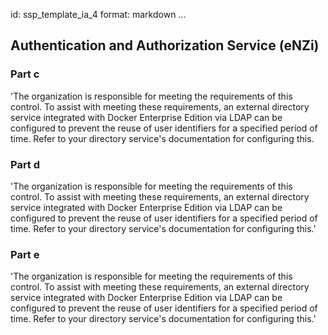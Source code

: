 id: ssp_template_ia_4
format: markdown
...
## Authentication and Authorization Service (eNZi)

### Part c

'The organization is responsible for meeting the requirements of this
control. To assist with meeting these requirements, an external
directory service integrated with Docker Enterprise Edition via LDAP can be
configured to prevent the reuse of user identifiers for a specified
period of time. Refer to your directory service's documentation for
configuring this.

### Part d

'The organization is responsible for meeting the requirements of this
control. To assist with meeting these requirements, an external
directory service integrated with Docker Enterprise Edition via LDAP can be
configured to prevent the reuse of user identifiers for a specified
period of time. Refer to your directory service's documentation for
configuring this.'

### Part e

'The organization is responsible for meeting the requirements of this
control. To assist with meeting these requirements, an external
directory service integrated with Docker Enterprise Edition via LDAP can be
configured to prevent the reuse of user identifiers for a specified
period of time. Refer to your directory service's documentation for
configuring this.'
